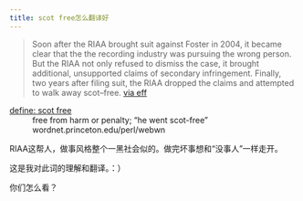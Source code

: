 ```yaml
---
title: scot free怎么翻译好
---
```


<blockquote>
  <p>Soon after the RIAA brought suit against Foster in 2004, it became clear that the the recording industry was pursuing the wrong person. But the RIAA not only refused to dismiss the case, it brought additional, unsupported claims of secondary infringement. Finally, two years after filing suit, the RIAA dropped the claims and attempted to walk away scot–free.
  <a href="http://www.eff.org/deeplinks/archives/005363.php">via eff</a></p>
</blockquote>

<dl>
<dt><a href="http://www.google.com/search?q=define%3Ascot+free">define: scot free</a></dt>
<dd>free from harm or penalty; &#8220;he went scot-free&#8221;
wordnet.princeton.edu/perl/webwn</dd>
</dl>

<p>RIAA这帮人，做事风格整个一黑社会似的。做完坏事想和“没事人”一样走开。</p>

<p>这是我对此词的理解和翻译。：）</p>

<p>你们怎么看？</p>
